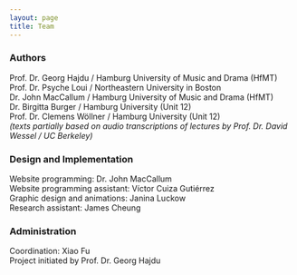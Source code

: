 ```yaml
---
layout: page
title: Team
---
```


### Authors
Prof. Dr. Georg Hajdu / Hamburg University of Music and Drama (HfMT)  
Prof. Dr. Psyche Loui / Northeastern University in Boston  
Dr. John MacCallum / Hamburg University of Music and Drama (HfMT)  
Dr. Birgitta Burger / Hamburg University (Unit 12)  
Prof. Dr. Clemens Wöllner / Hamburg University (Unit 12)  
_(texts partially based on audio transcriptions of lectures by 
Prof. Dr. David Wessel / UC Berkeley)_

### Design and Implementation
Website programming: Dr. John MacCallum  
Website programming assistant: Víctor Cuiza Gutiérrez  
Graphic design and animations: Janina Luckow  
Research assistant: James Cheung

### Administration
Coordination: Xiao Fu  
Project initiated by Prof. Dr. Georg Hajdu
